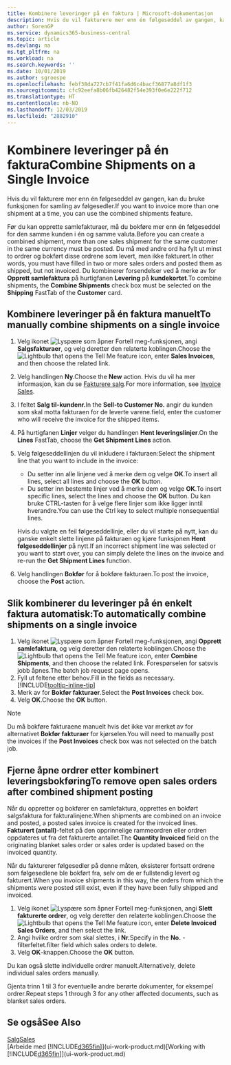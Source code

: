 ```yaml
---
title: Kombinere leveringer på én faktura | Microsoft-dokumentasjon
description: Hvis du vil fakturere mer enn én følgeseddel av gangen, kan du bruke funksjonen for samling av følgesedler.
author: SorenGP
ms.service: dynamics365-business-central
ms.topic: article
ms.devlang: na
ms.tgt_pltfrm: na
ms.workload: na
ms.search.keywords: ''
ms.date: 10/01/2019
ms.author: sgroespe
ms.openlocfilehash: febf38da727cb7f41fa6d6c4bacf36877a8df1f3
ms.sourcegitcommit: cfc92eefa8b06fb426482f54e393f0e6e222f712
ms.translationtype: HT
ms.contentlocale: nb-NO
ms.lasthandoff: 12/03/2019
ms.locfileid: "2882910"
---
```

# <a name="combine-shipments-on-a-single-invoice"></a><span data-ttu-id="eb19a-103">Kombinere leveringer på én faktura</span><span class="sxs-lookup"><span data-stu-id="eb19a-103">Combine Shipments on a Single Invoice</span></span>
<span data-ttu-id="eb19a-104">Hvis du vil fakturere mer enn én følgeseddel av gangen, kan du bruke funksjonen for samling av følgesedler.</span><span class="sxs-lookup"><span data-stu-id="eb19a-104">If you want to invoice more than one shipment at a time, you can use the combined shipments feature.</span></span>  

 <span data-ttu-id="eb19a-105">Før du kan opprette samlefakturaer, må du bokføre mer enn én følgeseddel for den samme kunden i én og samme valuta.</span><span class="sxs-lookup"><span data-stu-id="eb19a-105">Before you can create a combined shipment, more than one sales shipment for the same customer in the same currency must be posted.</span></span> <span data-ttu-id="eb19a-106">Du må med andre ord ha fylt ut minst to ordrer og bokført disse ordrene som levert, men ikke fakturert.</span><span class="sxs-lookup"><span data-stu-id="eb19a-106">In other words, you must have filled in two or more sales orders and posted them as shipped, but not invoiced.</span></span> <span data-ttu-id="eb19a-107">Du kombinerer forsendelser ved å merke av for **Opprett samlefaktura** på hurtigfanen **Levering** på **kundekortet**.</span><span class="sxs-lookup"><span data-stu-id="eb19a-107">To combine shipments, the **Combine Shipments** check box must be selected on the **Shipping** FastTab of the **Customer** card.</span></span>  

## <a name="to-manually-combine-shipments-on-a-single-invoice"></a><span data-ttu-id="eb19a-108">Kombinere leveringer på én faktura manuelt</span><span class="sxs-lookup"><span data-stu-id="eb19a-108">To manually combine shipments on a single invoice</span></span>  
1. <span data-ttu-id="eb19a-109">Velg ikonet ![Lyspære som åpner Fortell meg-funksjonen](media/ui-search/search_small.png "Fortell hva du vil gjøre"), angi **Salgsfakturaer**, og velg deretter den relaterte koblingen.</span><span class="sxs-lookup"><span data-stu-id="eb19a-109">Choose the ![Lightbulb that opens the Tell Me feature](media/ui-search/search_small.png "Tell me what you want to do") icon, enter **Sales Invoices**, and then choose the related link.</span></span>  
2. <span data-ttu-id="eb19a-110">Velg handlingen **Ny**.</span><span class="sxs-lookup"><span data-stu-id="eb19a-110">Choose the **New** action.</span></span> <span data-ttu-id="eb19a-111">Hvis du vil ha mer informasjon, kan du se [Fakturere salg](sales-how-invoice-sales.md).</span><span class="sxs-lookup"><span data-stu-id="eb19a-111">For more information, see [Invoice Sales](sales-how-invoice-sales.md).</span></span>
3. <span data-ttu-id="eb19a-112">I feltet **Salg til-kundenr.**</span><span class="sxs-lookup"><span data-stu-id="eb19a-112">In the **Sell-to Customer No.**</span></span> <span data-ttu-id="eb19a-113">angir du kunden som skal motta fakturaen for de leverte varene.</span><span class="sxs-lookup"><span data-stu-id="eb19a-113">field, enter the customer who will receive the invoice for the shipped items.</span></span>  
4. <span data-ttu-id="eb19a-114">På hurtigfanen **Linjer** velger du handlingen **Hent leveringslinjer**.</span><span class="sxs-lookup"><span data-stu-id="eb19a-114">On the **Lines** FastTab, choose the **Get Shipment Lines** action.</span></span>  
5. <span data-ttu-id="eb19a-115">Velg følgeseddellinjen du vil inkludere i fakturaen:</span><span class="sxs-lookup"><span data-stu-id="eb19a-115">Select the shipment line that you want to include in the invoice:</span></span>  

    - <span data-ttu-id="eb19a-116">Du setter inn alle linjene ved å merke dem og velge **OK**.</span><span class="sxs-lookup"><span data-stu-id="eb19a-116">To insert all lines, select all lines and choose the **OK** button.</span></span>  
    - <span data-ttu-id="eb19a-117">Du setter inn bestemte linjer ved å merke dem og velge **OK**.</span><span class="sxs-lookup"><span data-stu-id="eb19a-117">To insert specific lines, select the lines and choose the **OK** button.</span></span> <span data-ttu-id="eb19a-118">Du kan bruke CTRL-tasten for å velge flere linjer som ikke ligger inntil hverandre.</span><span class="sxs-lookup"><span data-stu-id="eb19a-118">You can use the Ctrl key to select multiple nonsequential lines.</span></span>  

    <span data-ttu-id="eb19a-119">Hvis du valgte en feil følgeseddellinje, eller du vil starte på nytt, kan du ganske enkelt slette linjene på fakturaen og kjøre funksjonen **Hent følgeseddellinjer** på nytt.</span><span class="sxs-lookup"><span data-stu-id="eb19a-119">If an incorrect shipment line was selected or you want to start over, you can simply delete the lines on the invoice and re-run the **Get Shipment Lines** function.</span></span>  
7. <span data-ttu-id="eb19a-120">Velg handlingen **Bokfør** for å bokføre fakturaen.</span><span class="sxs-lookup"><span data-stu-id="eb19a-120">To post the invoice, choose the **Post** action.</span></span>  

## <a name="to-automatically-combine-shipments-on-a-single-invoice"></a><span data-ttu-id="eb19a-121">Slik kombinerer du leveringer på én enkelt faktura automatisk:</span><span class="sxs-lookup"><span data-stu-id="eb19a-121">To automatically combine shipments on a single invoice</span></span>  
1. <span data-ttu-id="eb19a-122">Velg ikonet ![Lyspære som åpner Fortell meg-funksjonen](media/ui-search/search_small.png "Fortell hva du vil gjøre"), angi **Opprett samlefaktura**, og velg deretter den relaterte koblingen.</span><span class="sxs-lookup"><span data-stu-id="eb19a-122">Choose the ![Lightbulb that opens the Tell Me feature](media/ui-search/search_small.png "Tell me what you want to do") icon, enter **Combine Shipments**, and then choose the related link.</span></span> <span data-ttu-id="eb19a-123">Forespørselen for satsvis jobb åpnes.</span><span class="sxs-lookup"><span data-stu-id="eb19a-123">The batch job request page opens.</span></span>  
2. <span data-ttu-id="eb19a-124">Fyll ut feltene etter behov.</span><span class="sxs-lookup"><span data-stu-id="eb19a-124">Fill in the fields as necessary.</span></span> [!INCLUDE[tooltip-inline-tip](includes/tooltip-inline-tip_md.md)]
3. <span data-ttu-id="eb19a-125">Merk av for **Bokfør fakturaer**.</span><span class="sxs-lookup"><span data-stu-id="eb19a-125">Select the **Post Invoices** check box.</span></span>  
4.  <span data-ttu-id="eb19a-126">Velg **OK**.</span><span class="sxs-lookup"><span data-stu-id="eb19a-126">Choose the **OK** button.</span></span>  

> [!NOTE]  
>  <span data-ttu-id="eb19a-127">Du må bokføre fakturaene manuelt hvis det ikke var merket av for alternativet **Bokfør fakturaer** for kjørselen.</span><span class="sxs-lookup"><span data-stu-id="eb19a-127">You will need to manually post the invoices if the **Post Invoices** check box was not selected on the batch job.</span></span>  

## <a name="to-remove-open-sales-orders-after-combined-shipment-posting"></a><span data-ttu-id="eb19a-128">Fjerne åpne ordrer etter kombinert leveringsbokføring</span><span class="sxs-lookup"><span data-stu-id="eb19a-128">To remove open sales orders after combined shipment posting</span></span> 
<span data-ttu-id="eb19a-129">Når du oppretter og bokfører en samlefaktura, opprettes en bokført salgsfaktura for fakturalinjene.</span><span class="sxs-lookup"><span data-stu-id="eb19a-129">When shipments are combined on an invoice and posted, a posted sales invoice is created for the invoiced lines.</span></span> <span data-ttu-id="eb19a-130">**Fakturert (antall)**-feltet på den opprinnelige rammeordren eller ordren oppdateres ut fra det fakturerte antallet.</span><span class="sxs-lookup"><span data-stu-id="eb19a-130">The **Quantity Invoiced** field on the originating blanket sales order or sales order is updated based on the invoiced quantity.</span></span>  

<span data-ttu-id="eb19a-131">Når du fakturerer følgesedler på denne måten, eksisterer fortsatt ordrene som følgesedlene ble bokført fra, selv om de er fullstendig levert og fakturert.</span><span class="sxs-lookup"><span data-stu-id="eb19a-131">When you invoice shipments in this way, the orders from which the shipments were posted still exist, even if they have been fully shipped and invoiced.</span></span>   

1. <span data-ttu-id="eb19a-132">Velg ikonet ![Lyspære som åpner Fortell meg-funksjonen](media/ui-search/search_small.png "Fortell hva du vil gjøre"), angi **Slett fakturerte ordrer**, og velg deretter den relaterte koblingen.</span><span class="sxs-lookup"><span data-stu-id="eb19a-132">Choose the ![Lightbulb that opens the Tell Me feature](media/ui-search/search_small.png "Tell me what you want to do") icon, enter **Delete Invoiced Sales Orders**, and then select the link.</span></span>  
2. <span data-ttu-id="eb19a-133">Angi hvilke ordrer som skal slettes, i **Nr.**</span><span class="sxs-lookup"><span data-stu-id="eb19a-133">Specify in the **No.**</span></span> <span data-ttu-id="eb19a-134">-filterfeltet.</span><span class="sxs-lookup"><span data-stu-id="eb19a-134">filter field which sales orders to delete.</span></span>  
3. <span data-ttu-id="eb19a-135">Velg **OK**-knappen.</span><span class="sxs-lookup"><span data-stu-id="eb19a-135">Choose the **OK** button.</span></span>  

<span data-ttu-id="eb19a-136">Du kan også slette individuelle ordrer manuelt.</span><span class="sxs-lookup"><span data-stu-id="eb19a-136">Alternatively, delete individual sales orders manually.</span></span>  

<span data-ttu-id="eb19a-137">Gjenta trinn 1 til 3 for eventuelle andre berørte dokumenter, for eksempel ordrer.</span><span class="sxs-lookup"><span data-stu-id="eb19a-137">Repeat steps 1 through 3 for any other affected documents, such as blanket sales orders.</span></span>

## <a name="see-also"></a><span data-ttu-id="eb19a-138">Se også</span><span class="sxs-lookup"><span data-stu-id="eb19a-138">See Also</span></span>  
[<span data-ttu-id="eb19a-139">Salg</span><span class="sxs-lookup"><span data-stu-id="eb19a-139">Sales</span></span>](sales-manage-sales.md)  
<span data-ttu-id="eb19a-140">[Arbeide med [!INCLUDE[d365fin](includes/d365fin_md.md)]](ui-work-product.md)</span><span class="sxs-lookup"><span data-stu-id="eb19a-140">[Working with [!INCLUDE[d365fin](includes/d365fin_md.md)]](ui-work-product.md)</span></span>
